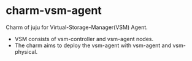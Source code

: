 # charm-vsm-agent
Charm of juju for Virtual-Storage-Manager(VSM) Agent.
- VSM consists of vsm-controller and vsm-agent nodes.
- The charm aims to deploy the vsm-agent with vsm-agent and vsm-physical.
